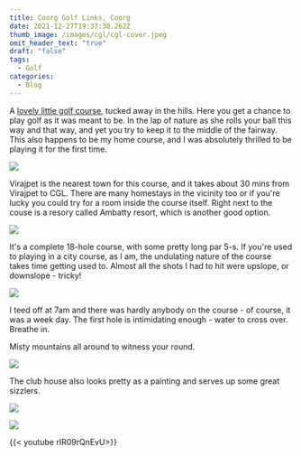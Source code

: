 ```yaml
---
title: Coorg Golf Links, Coorg
date: 2021-12-27T19:37:38.262Z
thumb_image: /images/cgl/cgl-cover.jpeg
omit_header_text: "true"
draft: "false"
tags:
  - Golf
categories:
  - Blog
---
```


A [lovely little golf course](https://coorggolflinks.in/index.php/club/), tucked away in the hills. Here you get a chance to play golf as it was meant to be. In the lap of nature as she rolls your ball this way and that way, and yet you try to keep it to the middle of the fairway. This also happens to be my home course, and I was absolutely thrilled to be playing it for the first time. 

![](/images/cgl/cgl1.jpeg)

Virajpet is the nearest town for this course, and it takes about 30 mins from Virajpet to CGL. There are many homestays in the vicinity too or if you're lucky you could try for a room inside the course itself. Right next to the couse is a resory called Ambatty resort, which is another good option. 

![](/images/cgl/cgl2.jpeg)

It's a complete 18-hole course, with some pretty long par 5-s. If you're used to playing in a city course, as I am, the undulating nature of the course takes time getting used to. Almost all the shots I had to hit were upslope, or downslope - tricky! 

![](/images/cgl/cgl3.jpeg)

I teed off at 7am and there was hardly anybody on the course - of course, it was a week day. The first hole is intimidating enough - water to cross over. Breathe in. 

Misty mountains all around to witness your round.

![](/images/cgl/cgl4.jpeg)

The club house also looks pretty as a painting and serves up some great sizzlers. 

![](/images/cgl/cgl5.jpeg)

![](/images/cgl/cgl6.jpeg)

{{< youtube rIR09rQnEvU>}}
